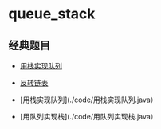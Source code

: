 # queue_stack

## 经典题目


+ [用栈实现队列](./code/用栈实现队列.java)

+ [反转链表](./code/反转链表.java)

+ [用栈实现队列](./code/用栈实现队列.java）

+ [用队列实现栈](./code/用队列实现栈.java）

